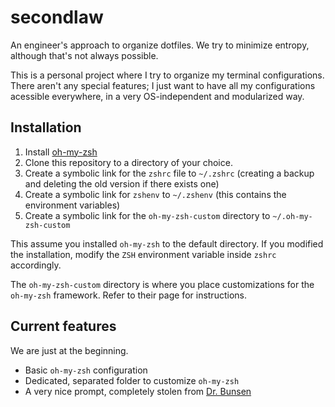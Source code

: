 secondlaw
=========

An engineer's approach to organize dotfiles. We try to minimize entropy, although that's not always possible.

This is a personal project where I try to organize my terminal configurations. There aren't any special features; I just want to have all my configurations acessible everywhere, in a very OS-independent and modularized way.

## Installation

1. Install [oh-my-zsh](https://github.com/robbyrussell/oh-my-zsh)
2. Clone this repository to a directory of your choice.
3. Create a symbolic link for the `zshrc` file to `~/.zshrc` (creating a backup and deleting the old version if there exists one)
4. Create a symbolic link for `zshenv` to `~/.zshenv` (this contains the environment variables)
4. Create a symbolic link for the `oh-my-zsh-custom` directory to `~/.oh-my-zsh-custom`

This assume you installed `oh-my-zsh` to the default directory. If you modified the installation, modify the `ZSH` environment variable inside `zshrc` accordingly.

The `oh-my-zsh-custom` directory is where you place customizations for the `oh-my-zsh` framework. Refer to their page for instructions.

## Current features

We are just at the beginning.

* Basic `oh-my-zsh` configuration
* Dedicated, separated folder to customize `oh-my-zsh`
* A very nice prompt, completely stolen from [Dr. Bunsen](http://www.drbunsen.org/the-text-triumvirate/)
